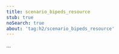 ```yaml
---
title: scenario_bipeds_resource
stub: true
noSearch: true
about: 'tag:h2/scenario_bipeds_resource'
---
```

  ...
  